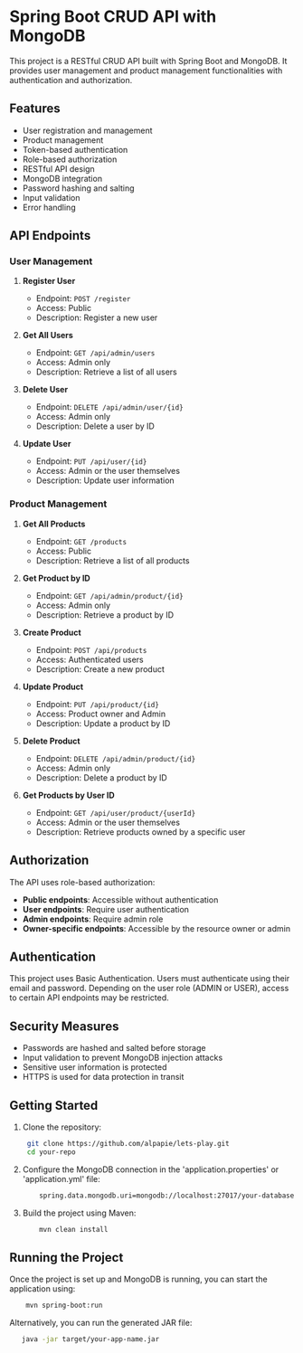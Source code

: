 # Spring Boot CRUD API with MongoDB

This project is a RESTful CRUD API built with Spring Boot and MongoDB. It provides user management and product management functionalities with authentication and authorization.

## Features

- User registration and management
- Product management
- Token-based authentication
- Role-based authorization
- RESTful API design
- MongoDB integration
- Password hashing and salting
- Input validation
- Error handling

## API Endpoints

### User Management

1. **Register User**
   - Endpoint: `POST /register`
   - Access: Public
   - Description: Register a new user

2. **Get All Users**
   - Endpoint: `GET /api/admin/users`
   - Access: Admin only
   - Description: Retrieve a list of all users

3. **Delete User**
   - Endpoint: `DELETE /api/admin/user/{id}`
   - Access: Admin only
   - Description: Delete a user by ID

4. **Update User**
   - Endpoint: `PUT /api/user/{id}`
   - Access: Admin or the user themselves
   - Description: Update user information

### Product Management

1. **Get All Products**
   - Endpoint: `GET /products`
   - Access: Public
   - Description: Retrieve a list of all products

2. **Get Product by ID**
   - Endpoint: `GET /api/admin/product/{id}`
   - Access: Admin only
   - Description: Retrieve a product by ID

3. **Create Product**
   - Endpoint: `POST /api/products`
   - Access: Authenticated users
   - Description: Create a new product

4. **Update Product**
   - Endpoint: `PUT /api/product/{id}`
   - Access: Product owner and Admin
   - Description: Update a product by ID

5. **Delete Product**
   - Endpoint: `DELETE /api/admin/product/{id}`
   - Access: Admin only
   - Description: Delete a product by ID

6. **Get Products by User ID**
   - Endpoint: `GET /api/user/product/{userId}`
   - Access: Admin or the user themselves
   - Description: Retrieve products owned by a specific user

## Authorization

The API uses role-based authorization:

- **Public endpoints**: Accessible without authentication
- **User endpoints**: Require user authentication
- **Admin endpoints**: Require admin role
- **Owner-specific endpoints**: Accessible by the resource owner or admin

## Authentication

This project uses Basic Authentication. Users must authenticate using their email and password. Depending on the user role (ADMIN or USER), access to certain API endpoints may be restricted.

## Security Measures

- Passwords are hashed and salted before storage
- Input validation to prevent MongoDB injection attacks
- Sensitive user information is protected
- HTTPS is used for data protection in transit

## Getting Started
1. Clone the repository:

   ```bash 
    git clone https://github.com/alpapie/lets-play.git
    cd your-repo
   ```

2. Configure the MongoDB connection in the 'application.properties' or 'application.yml' file:

    ```bash
        spring.data.mongodb.uri=mongodb://localhost:27017/your-database
    ```

3. Build the project using Maven:

    ```bash 
        mvn clean install
    ```

## Running the Project
Once the project is set up and MongoDB is running, you can start the application using:

```bash 
    mvn spring-boot:run
```

Alternatively, you can run the generated JAR file:

 ```bash 
    java -jar target/your-app-name.jar
```